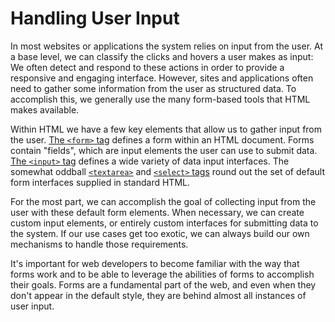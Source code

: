 # Handling User Input

In most websites or applications the system relies on input from the user. At a base level, we can classify the clicks and hovers a user makes as input: We often detect and respond to these actions in order to provide a responsive and engaging interface. However, sites and applications often need to gather some information from the user as structured data. To accomplish this, we generally use the many form-based tools that HTML makes available.

Within HTML we have a few key elements that allow us to gather input from the user. [The `<form>` tag](https://developer.mozilla.org/en-US/docs/Web/HTML/Element/form) defines a form within an HTML document. Forms contain "fields", which are input elements the user can use to submit data.  [The `<input>` tag](https://developer.mozilla.org/en-US/docs/Web/HTML/Element/input) defines a wide variety of data input interfaces. The somewhat oddball [`<textarea>`](https://developer.mozilla.org/en-US/docs/Web/HTML/Element/textarea) and [`<select>` tags](https://developer.mozilla.org/en-US/docs/Web/HTML/Element/select) round out the set of default form interfaces supplied in standard HTML.

For the most part, we can accomplish the goal of collecting input from the user with these default form elements. When necessary, we can create custom input elements, or entirely custom interfaces for submitting data to the system. If our use cases get too exotic, we can always build our own mechanisms to handle those requirements. 

It's important for web developers to become familiar with the way that forms work and to be able to leverage the abilities of forms to accomplish their goals. Forms are a fundamental part of the web, and even when they don't appear in the default style, they are behind almost all instances of user input.